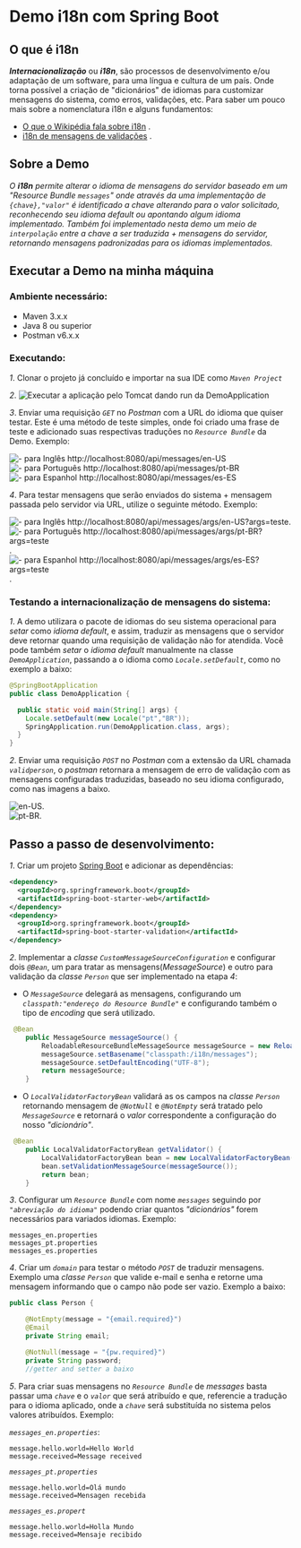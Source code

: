# Demo i18n com Spring Boot

## O que é i18n
**_Internacionalização_** ou **_i18n_**, são processos de desenvolvimento e/ou adaptação de um software, para uma língua e cultura de um país. Onde torna possível a criação de "dicionários" de idiomas para customizar mensagens do sistema, como erros, validações, etc.
Para saber um pouco mais sobre a nomenclatura i18n e alguns fundamentos:
- [O que o Wikipédia fala sobre i18n](https://pt.wikipedia.org/wiki/Internacionaliza%C3%A7%C3%A3o_(inform%C3%A1tica)) .
- [i18n de mensagens de validações](https://www.baeldung.com/spring-custom-validation-message-source) .

## Sobre a Demo
*O **_i18n_** permite alterar o idioma de mensagens do servidor baseado em um "Resource Bundle `messages`" onde através da uma implementação de `{chave},"valor"` é identificado a chave alterando para o valor solicitado, reconhecendo seu idioma default ou apontando algum idioma implementado. Também foi implementado nesta demo um meio de `interpolação` entre a chave a ser traduzida + mensagens do servidor, retornando mensagens padronizadas para os idiomas implementados.*

## Executar a Demo na minha máquina

### Ambiente necessário:
- Maven 3.x.x
- Java 8 ou superior
- Postman v6.x.x
### Executando:
_1_. Clonar o projeto já concluído e importar na sua IDE como _`Maven Project`_<br>

_2_. ![Executar a aplicação pelo `Tomcat` dando run da `DemoApplication`](https://github.com/Natanfags/demo/blob/master/images/tomcatRunning.PNG)<br>

_3_. Enviar uma requisição _`GET`_ no _Postman_ com a URL do idioma que quiser testar. Este é uma método de teste simples, onde foi criado uma frase de teste e adicionado suas respectivas traduções no _`Resource Bundle`_ da Demo. 
Exemplo: <br>

![- para Inglês http://localhost:8080/api/messages/en-US](https://github.com/Natanfags/demo/blob/master/images/postmanHwUS.PNG)
![- para Português http://localhost:8080/api/messages/pt-BR](https://github.com/Natanfags/demo/blob/master/images/postmanHwBR.PNG)
![- para Espanhol http://localhost:8080/api/messages/es-ES](https://github.com/Natanfags/demo/blob/master/images/postmanHwES.PNG)

_4_. Para testar mensagens que serão enviados do sistema + mensagem passada pelo servidor via URL, utilize o seguinte método. Exemplo:<br>

![- para Inglês http://localhost:8080/api/messages/args/en-US?args=teste](https://github.com/Natanfags/demo/blob/master/images/postmanArgsUS.PNG).
![- para Português http://localhost:8080/api/messages/args/pt-BR?args=teste](https://github.com/Natanfags/demo/blob/master/images/postmanArgsBR.PNG).
![- para Espanhol http://localhost:8080/api/messages/args/es-ES?args=teste](https://github.com/Natanfags/demo/blob/master/images/postmanArgsES.PNG).

### Testando a internacionalização de mensagens do sistema:

_1_. A demo utilizara o pacote de idiomas do seu sistema operacional para _setar_ como _idioma default_, e assim, traduzir as mensagens que o servidor deve retornar quando uma requisição de validação não for atendida. Você pode também _setar_ o _idioma default_ manualmente na classe _`DemoApplication`_, passando a o idioma como _`Locale.setDefault`_, como no exemplo a baixo:

```java
@SpringBootApplication
public class DemoApplication {

  public static void main(String[] args) {
    Locale.setDefault(new Locale("pt","BR"));
    SpringApplication.run(DemoApplication.class, args);
  }
}
```
_2_. Enviar uma requisição _`POST`_ no _Postman_ com a extensão da URL chamada _`validperson`_, o _postman_ retornara a mensagem de erro de validação com as mensagens configuradas traduzidas, baseado no seu idioma configurado, como nas imagens a baixo.

![en-US](https://github.com/Natanfags/demo/blob/master/images/postmanValidPersonUS.PNG).<br>
![pt-BR](https://github.com/Natanfags/demo/blob/master/images/postmanValidPersonBR.PNG).

## Passo a passo de desenvolvimento:
_1_. Criar um projeto [Spring Boot](https://start.spring.io/) e adicionar as dependências:

```xml
<dependency>
  <groupId>org.springframework.boot</groupId>
  <artifactId>spring-boot-starter-web</artifactId>
</dependency>
<dependency>
  <groupId>org.springframework.boot</groupId>
  <artifactId>spring-boot-starter-validation</artifactId>
</dependency>
```
_2_. Implementar a _classe_ _`CustomMessageSourceConfiguration`_ e configurar dois _`@Bean`_, um para tratar as mensagens(_MessageSource_) e outro para validação da _classe_ _`Person`_ que ser implementado na etapa _4_:<br>
- O _`MessageSource`_ delegará as mensagens, configurando um _`classpath:"endereço do Resource Bundle"`_ e configurando também o tipo de _encoding_ que será utilizado.

```java
 @Bean
    public MessageSource messageSource() {
        ReloadableResourceBundleMessageSource messageSource = new ReloadableResourceBundleMessageSource();
        messageSource.setBasename("classpath:/i18n/messages");
        messageSource.setDefaultEncoding("UTF-8");
        return messageSource;
    }
```  
- O _`LocalValidatorFactoryBean`_ validará as os campos na _classe_ _`Person`_ retornando mensagem de _`@NotNull`_ e _`@NotEmpty`_ será tratado pelo _`MessageSource`_ e retornará o _valor_ correspondente a configuração do nosso _"dicionário"_.
```java
 @Bean
    public LocalValidatorFactoryBean getValidator() {
        LocalValidatorFactoryBean bean = new LocalValidatorFactoryBean();
        bean.setValidationMessageSource(messageSource());
        return bean;
    }
```

_3_. Configurar um _`Resource Bundle`_ com nome _`messages`_ seguindo por _`"abreviação do idioma"`_ podendo criar quantos _"dicionários"_ forem necessários para variados idiomas. Exemplo:<br> 

```properties
messages_en.properties
messages_pt.properties
messages_es.properties
```

_4_. Criar um _`domain`_ para testar o método _`POST`_ de traduzir mensagens. Exemplo uma _classe_ _`Person`_ que valide e-mail e senha e retorne uma mensagem informando que o campo não pode ser vazio. Exemplo a baixo:

```java
public class Person {

    @NotEmpty(message = "{email.required}")
    @Email
    private String email;

    @NotNull(message = "{pw.required}")
    private String password;
    //getter and setter a baixo
```

_5_. Para criar suas mensagens no _`Resource Bundle`_ de _messages_ basta passar uma _`chave`_ e o _`valor`_ que será atribuído e que, referencie a tradução para o idioma aplicado, onde a _`chave`_ será substituída no sistema pelos valores atribuídos. Exemplo:<br>

_`messages_en.properties`_:
```properties
message.hello.world=Hello World
message.received=Message received
```
_`messages_pt.properties`_
```properties
message.hello.world=Olá mundo
message.received=Mensagen recebida
```
_`messages_es.propert`_
```properties
message.hello.world=Holla Mundo
message.received=Mensaje recibido
```
